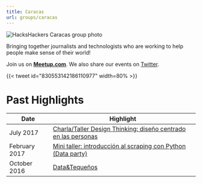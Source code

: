 ```yaml
---
title: Caracas
url: groups/caracas
---
```


![HacksHackers Caracas group photo](https://pbs.twimg.com/media/C4a3qXZXUAA9YIZ?format=jpg&name=large)

Bringing together journalists and technologists who are working to help people make sense of their world!

Join us on **[Meetup.com](https://www.meetup.com/Hacks-Hackers-Periodistas-y-Programadores-Caracas/)**. We also share our events on [Twitter](https://twitter.com/hackshackersccs).

{{< tweet id="830553142186110977" width=80% >}}

# Past Highlights

| **Date**  | **Highlight** |  
|-----------|---------------|  
| July 2017 | [Charla/Taller Design Thinking: diseño centrado en las personas](https://www.meetup.com/Hacks-Hackers-Periodistas-y-Programadores-Caracas/events/241151651/) |
| February 2017 | [Mini taller: introducción al scraping con Python (Data party)](https://www.meetup.com/Hacks-Hackers-Periodistas-y-Programadores-Caracas/events/237254005/) |   
| October 2016 | [Data&Tequeños](https://www.meetup.com/Hacks-Hackers-Periodistas-y-Programadores-Caracas/events/234249929/) |
